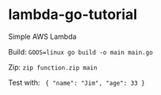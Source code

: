 # lambda-go-tutorial

Simple AWS Lambda

Build: <code>GOOS=linux go build -o main main.go</code>

Zip: <code>zip function.zip main</code>

Test with:
<code>
{
    "name": "Jim",
    "age": 33
}
</code>
